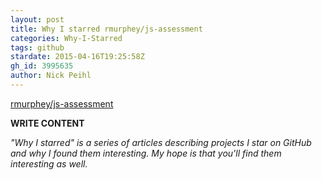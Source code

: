 ```yaml
---
layout: post
title: Why I starred rmurphey/js-assessment
categories: Why-I-Starred
tags: github
stardate: 2015-04-16T19:25:58Z
gh_id: 3995635
author: Nick Peihl
---
```


[rmurphey/js-assessment](https://github.com/rmurphey/js-assessment)

**WRITE CONTENT**

*"Why I starred" is a series of articles describing projects I star on GitHub and why I found them interesting. My hope is that you'll find them interesting as well.*

